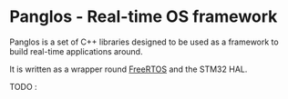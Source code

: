 

# Panglos - Real-time OS framework

Panglos is a set of C++ libraries 
designed to be used as a framework to build real-time applications around.

It is written as a wrapper round [FreeRTOS](https://www.freertos.org/) 
and the STM32 HAL.

TODO :
